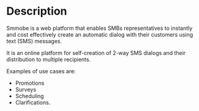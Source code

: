 # Description

Smmobe is a web platform that enables SMBs representatives to instantly and cost effectively create an automatic dialog with their customers using text (SMS) messages. 

It is an online platform for self-creation of 2-way SMS dialogs and their distribution to multiple recipients.

Examples of use cases are: 

* Promotions
* Surveys
* Scheduling 
* Clarifications.

